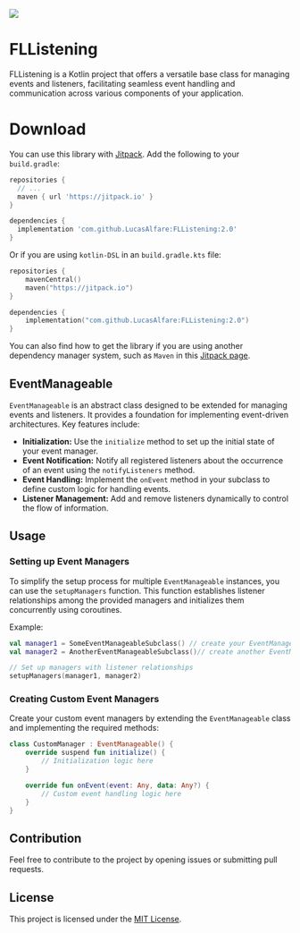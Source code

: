 [![](https://jitpack.io/v/LucasAlfare/FLListening.svg)](https://jitpack.io/#LucasAlfare/FLListening)

# FLListening

FLListening is a Kotlin project that offers a versatile base class for managing events and listeners, facilitating seamless event handling and communication across various components of your application.

# Download
You can use this library with [Jitpack](https://jitpack.io/). Add the following to your `build.gradle`:
```groovy
repositories {
  // ...
  maven { url 'https://jitpack.io' }
}

dependencies {
  implementation 'com.github.LucasAlfare:FLListening:2.0'
}
```

Or if you are using `kotlin-DSL` in an `build.gradle.kts` file:
```kotlin
repositories {
    mavenCentral()
    maven("https://jitpack.io")
}

dependencies {
    implementation("com.github.LucasAlfare:FLListening:2.0")
}
```

You can also find how to get the library if you are using another dependency manager system, such as `Maven` in this [Jitpack page](https://jitpack.io/#LucasAlfare/FLListening/2.0).

## EventManageable

`EventManageable` is an abstract class designed to be extended for managing events and listeners. It provides a foundation for implementing event-driven architectures. Key features include:

- **Initialization:** Use the `initialize` method to set up the initial state of your event manager.
- **Event Notification:** Notify all registered listeners about the occurrence of an event using the `notifyListeners` method.
- **Event Handling:** Implement the `onEvent` method in your subclass to define custom logic for handling events.
- **Listener Management:** Add and remove listeners dynamically to control the flow of information.

## Usage

### Setting up Event Managers

To simplify the setup process for multiple `EventManageable` instances, you can use the `setupManagers` function. This function establishes listener relationships among the provided managers and initializes them concurrently using coroutines.

Example:

```kotlin
val manager1 = SomeEventManageableSubclass() // create your EventManageable instance
val manager2 = AnotherEventManageableSubclass()// create another EventManageable instance

// Set up managers with listener relationships
setupManagers(manager1, manager2)
```

### Creating Custom Event Managers

Create your custom event managers by extending the `EventManageable` class and implementing the required methods:

```kotlin
class CustomManager : EventManageable() {
    override suspend fun initialize() {
        // Initialization logic here
    }

    override fun onEvent(event: Any, data: Any?) {
        // Custom event handling logic here
    }
}
```

## Contribution

Feel free to contribute to the project by opening issues or submitting pull requests.

## License

This project is licensed under the [MIT License](LICENSE).